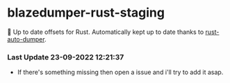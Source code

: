 # blazedumper-rust-staging

🚀 Up to date offsets for Rust. Automatically kept up to date thanks to [rust-auto-dumper](https://github.com/Akandesh/rust-auto-dumper).


### Last Update 23-09-2022 12:21:37
- If there's something missing then open a issue and i'll try to add it asap.
